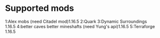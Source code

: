 # Supported mods

1:Alex mobs (need Citadel mod)1.16.5
2:Quark
3:Dynamic Surroundings 1.16.5
4:better caves better mineshafts (need Yung's api)1.16.5
5:Terraforge 1.16.5
